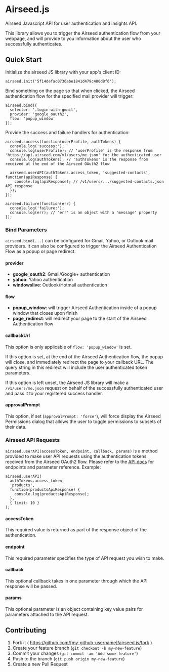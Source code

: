 # Airseed.js

Airseed Javascript API for user authentication and insights API.

This library allows you to trigger the Airseed authentication flow from your webpage, and will provide to you information about the user who successfully authenticates.

## Quick Start

Initialize the airseed JS library with your app's client ID:

    airseed.init('5f14defac0736abe1841d479c480d8f6');

Bind something on the page so that when clicked, the Airseed authentication flow for the specified mail provider will trigger:

    airseed.bind({
      selector: '.login-with-gmail',
      provider: 'google_oauth2',
      flow: 'popup_window'
    });

Provide the success and failure handlers for authentication:

    airseed.success(function(userProfile, authTokens) {
      console.log('success:');
      console.log(userProfile); // 'userProfile' is the response from 'https://api.airseed.com/v1/users/me.json' for the authenticated user
      console.log(authTokens); // 'authTokens' is the response from received at the end of the Airseed OAuth2 flow

      airseed.userAPI(authTokens.access_token, 'suggested-contacts', function(apiResponse) {
        console.log(apiResponse); // /v1/users/.../suggested-contacts.json API response
      });
    });

    airseed.failure(function(err) {
      console.log('failure:');
      console.log(err); // 'err' is an object with a 'message' property
    });

### Bind Parameters

`airseed.bind(...)` can be configured for Gmail, Yahoo, or Outlook mail providers. It can also be configured to trigger the Airseed Authentication Flow as a popup or page redirect.

#### provider

- **google_oauth2**: Gmail/Google+ authentication
- **yahoo**: Yahoo authentication
- **windowslive**: Outlook/Hotmail authentication

#### flow

- **popup_window**: will trigger Airseed Authentication inside of a popup window that closes upon finish
- **page_redirect**: will redirect your page to the start of the Airseed Authentication flow

#### callbackUrl

This option is only applicable of `flow: 'popup_window'` is set.

If this option is set, at the end of the Airseed Authentication flow, the popup will close, and immediately redirect the page to your callback URL. The query string in this redirect will include the user authenticated token parameters.

If this option is left unset, the Airseed JS library will make a `/v1/users/me.json` request on behalf of the successfully authenticated user and pass it to your registered success handler.

#### approvalPrompt

This option, if set (`approvalPrompt: 'force'`), will force display the Airseed Permissions dialog that allows the user to toggle permissions to subsets of their data.

### Airseed API Requests

`airseed.userAPI(accessToken, endpoint, callback, params)` is a method provided to make user API requests using the authentication tokens received from the Airseed OAuth2 flow. Please refer to the [API docs](https://www.airseed.com/api/docs) for endpoints and parameter reference. Example:
  
    airseed.userAPI(
      authTokens.access_token,
      'products',
      function(productsApiResponse) {
        console.log(productsApiResponse);
      },
      { limit: 10 }
    );

#### accessToken

This required value is returned as part of the response object of the authentication.

#### endpoint

This required parameter specifies the type of API request you wish to make.

#### callback

This optional callback takes in one parameter through which the API response will be passed.

#### params

This optional parameter is an object containing key value pairs for parameters attached to the API request. 

## Contributing

1. Fork it ( https://github.com/[my-github-username]/airseed.js/fork )
2. Create your feature branch (`git checkout -b my-new-feature`)
3. Commit your changes (`git commit -am 'Add some feature'`)
4. Push to the branch (`git push origin my-new-feature`)
5. Create a new Pull Request

